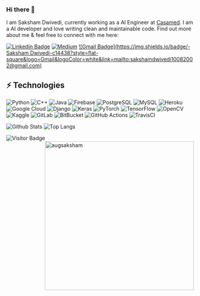 ### Hi there 👋

I am Saksham Dwivedi, currently working as a AI Engineer at [Casamed](https://casamed.in/). I am a AI developer and love writing clean and maintainable code. Find out more about me & feel free to connect with me here:

[![Linkedin Badge](https://img.shields.io/badge/-Saksham-blue?style=flat-square&logo=Linkedin&logoColor=white&link=https:www.linkedin.com/in/saksham-dwivedi/)](www.linkedin.com/in/saksham-dwivedi)
[![Medium](https://img.shields.io/badge/Medium-12100E?style=for-the-badge&logo=medium&logoColor=white)](https://medium.com/@sakshamdwivedi10082002)
[![Gmail Badge](https://img.shields.io/badge/-Saksham Dwivedi-c14438?style=flat-square&logo=Gmail&logoColor=white&link=mailto:sakshamdwivedi10082002@gmail.com)](mailto:sakshamdwivedi10082002@gmail.com)



## ⚡ Technologies

![Python](https://img.shields.io/badge/-Python-black?style=flat-square&logo=Python)
![C++](https://img.shields.io/badge/-C++-00599C?style=flat-square&logo=c)
![Java](https://img.shields.io/badge/java-%23ED8B00.svg?style=for-the-badge&logo=java&logoColor=white)
![Firebase](https://img.shields.io/badge/Firebase-039BE5?style=for-the-badge&logo=Firebase&logoColor=white)
![PostgreSQL](https://img.shields.io/badge/-PostgreSQL-336791?style=flat-square&logo=postgresql)
![MySQL](https://img.shields.io/badge/-MySQL-black?style=flat-square&logo=mysql)
![Heroku](https://img.shields.io/badge/-Heroku-430098?style=flat-square&logo=heroku)
![Google Cloud](https://img.shields.io/badge/GoogleCloud-%234285F4.svg?style=for-the-badge&logo=google-cloud&logoColor=white)
![Django](https://img.shields.io/badge/django-%23092E20.svg?style=for-the-badge&logo=django&logoColor=white)
![Keras](https://img.shields.io/badge/Keras-%23D00000.svg?style=for-the-badge&logo=Keras&logoColor=white)
![PyTorch](https://img.shields.io/badge/PyTorch-%23EE4C2C.svg?style=for-the-badge&logo=PyTorch&logoColor=white)
![TensorFlow](https://img.shields.io/badge/TensorFlow-%23FF6F00.svg?style=for-the-badge&logo=TensorFlow&logoColor=white)
![OpenCV](https://img.shields.io/badge/opencv-%23white.svg?style=for-the-badge&logo=opencv&logoColor=white)
![Kaggle](https://img.shields.io/badge/Kaggle-035a7d?style=for-the-badge&logo=kaggle&logoColor=white)
![GitLab](https://img.shields.io/badge/-GitLab-FCA121?style=flat-square&logo=gitlab)
![BitBucket](https://img.shields.io/badge/-BitBucket-darkblue?style=flat-square&logo=bitbucket)
![GitHub Actions](https://img.shields.io/badge/github%20actions-%232671E5.svg?style=for-the-badge&logo=githubactions&logoColor=white)
![TravisCI](https://img.shields.io/badge/travis%20ci-%232B2F33.svg?style=for-the-badge&logo=travis&logoColor=white)

![Github Stats](https://github-readme-stats.vercel.app/api?username=augsaksham&count_private=true&show_icons=true&include_all_commits=true)
![Top Langs](https://github-readme-stats.vercel.app/api/top-langs/?username=augsaksham&hide=TeX&layout=compact)

![Visitor Badge](https://visitor-badge.laobi.icu/badge?page_id=augsaksham.augsaksham)
<img align="right" width="400" src="https://github-readme-streak-stats.herokuapp.com/?user=augsaksham&" alt="augsaksham" /></p>
